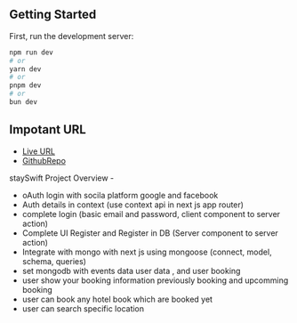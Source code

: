
## Getting Started

First, run the development server:

```bash
npm run dev
# or
yarn dev
# or
pnpm dev
# or
bun dev
```




## Impotant URL



- [Live URL]() 
- [GithubRepo]() 


staySwift Project Overview - 
- oAuth login with socila platform google and facebook 
- Auth details in context (use context api in next js app router)
- complete login (basic email and password, client component to server action)
- Complete UI Register and Register in DB (Server component to server action)
- Integrate with mongo with next js using mongoose (connect, model, schema, queries)
- set mongodb with events data user data , and user booking
- user show your booking information previously booking and upcomming booking 
- user can book any hotel book which are booked yet 
- user can search specific location

